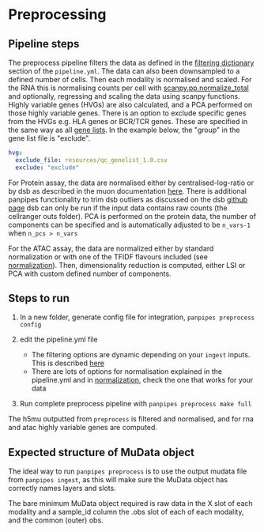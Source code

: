 # Preprocessing

## Pipeline steps

The preprocess pipeline filters the data as defined in the [filtering dictionary](../usage/filter_dict_instructions.md) section of the `pipeline.yml`. The data can also been downsampled to a defined number of cells.
Then each modality is normalised and scaled. For the RNA this is normalising counts per cell with [scanpy.pp.normalize_total](https://scanpy.readthedocs.io/en/stable/generated/scanpy.pp.normalize_total.html) and optionally, regressing and scaling the data using scanpy functions. Highly variable genes (HVGs) are also calculated, and a PCA performed on those highly variable genes. There is an option to exclude specific genes from the HVGs e.g. HLA genes or BCR/TCR genes. These are specified in the same way as all [gene lists](../usage/gene_list_format). In the example below, the "group" in the gene list file is "exclude".

```yaml
hvg:
  exclude_file: resources/qc_genelist_1.0.csv
  exclude: "exclude"
```

For Protein assay, the data are normalised either by centralised-log-ratio or by dsb as described in the muon documentation [here](https://muon.readthedocs.io/en/latest/omics/citeseq.html). There is additional panpipes functionality to trim dsb outliers as discussed on the dsb [github page](https://github.com/niaid/dsb/issues/9) dsb can only be run if the input data contains raw counts (the cellranger outs folder).
PCA is performed on the protein data, the number of components can be specified and is automatically adjusted to be `n_vars-1` when `n_pcs > n_vars`

For the ATAC assay, the data are normalized either by standard normalization or with one of the TFIDF flavours included (see [normalization](https://panpipes-pipelines.readthedocs.io/en/latest/usage/normalization_methods.html)).
Then, dimensionality reduction is computed, either LSI or PCA with custom defined number of components.

## Steps to run

1. In a new folder, generate config file for integration,
   ``panpipes preprocess config``
2. edit the pipeline.yml file

   - The filtering options are dynamic depending on your `ingest` inputs. This is described [here](../usage/filter_dict_instructions.md)
   - There are lots of options for normalisation explained in the
      pipeline.yml and in [normalization](https://panpipes-pipelines.readthedocs.io/en/latest/usage/normalization_methods.html),
      check the one that works for your data

3. Run complete preprocess pipeline with
   ``panpipes preprocess make full``

The h5mu outputted from ``preprocess`` is filtered and normalised, and
for rna and atac highly variable genes are computed.

## Expected structure of MuData object

The ideal way to run `panpipes preprocess` is to use the output mudata file from `panpipes ingest`, as this will make sure the MuData object has correctly names layers and slots.

The bare minimum MuData object required is raw data in the X slot of each modality and a sample_id column the .obs slot of each of each modality, and the common (outer) obs.
